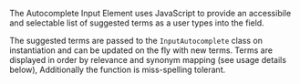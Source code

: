 The Autocomplete Input Element uses JavaScript to provide an accessibile and selectable list of suggested terms as a user types into the field.

The suggested terms are passed to the <code>InputAutocomplete</code> class on instantiation and can be updated on the fly with new terms. Terms are displayed in order by relevance and synonym mapping (see usage details below), Additionally the function is miss-spelling tolerant.